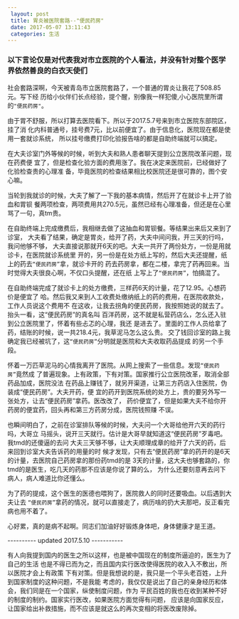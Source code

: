 ```yaml
---
 layout: post
 title: 胃炎被医院套路--"便民药房"
 date: 2017-05-07 13:11:43
 categories: 生活
---
```


### 以下言论仅是对代表我对市立医院的个人看法，并没有针对整个医学界依然善良的白衣天使们
社会套路深啊，今天被青岛市立医院套路了，一个普通的胃炎让我花了508.85元。写下经
历给小伙伴们长点经验，提个醒，别像我一样犯傻,小心医院里所谓的`"便民药房"`。


由于胃不舒服，所以打算去医院看下。所以于2017.5.7号来到市立医院东部院区，挂了消
化内科普通号，挂号费7元，比以前便宜了。由于信息化，医院现在都是使用一套就诊系统，
所以挂号缴费打印化验报告啥的都是自助终端就可以搞定。

在大夫诊室门外等候的时候，听到大夫和熟人患者聊天提到公立医院改革问题，现在药费便
宜了，但是检查化验方面的费用涨了。我在决定来医院前，已经做好了化验检查贵的心理准
备，毕竟医院的检查结果相比校医院还是很可靠的，图个安心嘛。

当轮到我就诊的时候，大夫了解了一下我的基本病情，然后开了在就诊卡上开了验血和胃钡
餐两项检查，两项费用共270.5元，虽然已经有心理准备，但还是在心里骂了一句，真tm贵。

在自助终端上完成缴费后，我相继去做了这抽血和胃钡餐。等结果出来后又来到了诊室，
大夫看了结果，确定是胃炎，给开了药，大夫中间问我，开三天的行吗，我问他够不够，
大夫直接说那就开6天的吧。大夫一共开了两份处方，一份是用就诊卡，在医院就诊系统里
开的，另一份是在处方纸上写的，然后大夫还提醒，纸上的药去`“便民药房”`拿，就诊卡开的
药去药房拿，都在二楼，拿完了药再回来。当时觉得大夫很良心啊，不仅口头提醒，还在纸
上写上了`“便民药房”`，怕搞混了。

在自助终端完成了就诊卡上的处方缴费，三样药6天的计量，花了12.95。心想药价是便宜了
哈。然后我又来到人工收费处缴纳纸上的药的费用，在医院收款处，工作人员说这个费用不
在这收，让我去拐角的便民药房，我按照她说的就去了。抬头一看，这“便民药房”的真名叫
百洋药房，这不就是私营药店么，怎么还入驻到公立医院里了，怀着有些忐忑的心理，我还
是进去了。里面的工作人员给拿了药，结账的时候，说一共218.4元，我草泥马怎么这么贵。
交了钱回诊室的路上我确定我已经被坑了，这`“便民药房”`分明就是医院和大夫收取药品提成
的另一个手段。

怀着一万匹草泥马的心情我离开了医院。从网上搜索了一些信息。发现`“便民药房”`竟然成
了普遍现象。上有政策，下有对策。国家推行公立医院改革，取消全部药品加成，医院没法
在药品上赚钱了，就另开渠道，让第三方药店入住医院，伪装成“便民药房”。大夫开药，便
宜的药开到医院系统的处方上，贵的要另外写一张处方，让去“便民药房”拿药。医改改了，
药价便宜了，但是如果大夫不给你开药房的便宜药，回头再和第三方药房分成，医院钱照赚
不误。

也瞬间明白了，之前在诊室排队等候的时候，大夫问一个大哥给他开六天的药行吗，大哥立
马摇头，说开三天就行。估计是大哥早就知道这“便民药房”歹毒吧。我tmd的还傻逼的去问
大夫三天够不够，让大夫顺理成章的给开了六天的药，后来回到诊室大夫告诉药的用量的时
候才发现，只有去“便民药房”拿的药开的是6天的计量，去医院自己药房拿的那份药tmd的是
3天的计量，这大夫也够套路的，你tmd的是医生，吃几天的药那不应该是你说了算的么，
为什么还要刻意再去问下病人，病人难道比你还懂么。

为了药的提成，这个医生的医德也喂狗了，医院救人的同时还要吸血。以后遇到大夫让去
`“便民药房”`拿药的情况，就可以直接走了，病历啥的扔大夫那吧，反正看完病也用不着了。

心好累，真的是病不起啊。同志们加油好好锻炼身体吧，身体健康才是王道。

---------- updated 2017.5.10 -----------

有人向我提到国内的医生之所以这样，也是被中国现在的制度所逼迫的，医生为了自己的生活
也是不得已而为之，而且国内实行医改使得医院的收入入不敷出，所以医院才会上有政策
下有对策。但是我想说的是，我只是一个平头老百姓，上升到国家制度的这种问题，不是我能
考虑的，我仅仅是说出了自己的亲身经历和体会，我们同是在一个国家，纵使制度问题，作为
平民百姓的我也在收到某种不好的制度的制约。国家实行医改，如果医院方面觉得有问题，
应该是向国家反应，让国家给出补救措施，而不应该是就这么的再次变相的将医改废除掉。
